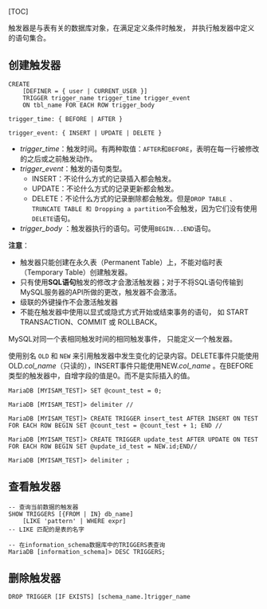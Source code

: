 [TOC]

触发器是与表有关的数据库对象，在满足定义条件时触发， 并执行触发器中定义的语句集合。

## 创建触发器

```mysql
CREATE
    [DEFINER = { user | CURRENT_USER }]
    TRIGGER trigger_name trigger_time trigger_event
    ON tbl_name FOR EACH ROW trigger_body
    
trigger_time: { BEFORE | AFTER }

trigger_event: { INSERT | UPDATE | DELETE }
```

- *trigger_time*：触发时间。有两种取值：`AFTER`和`BEFORE`，表明在每一行被修改的之后或之前触发动作。
- *trigger_event*：触发的语句类型。
    - INSERT：不论什么方式的记录插入都会触发。
    - UPDATE：不论什么方式的记录更新都会触发。
    - DELETE：不论什么方式的记录删除都会触发。但是`DROP TABLE 、 TRUNCATE TABLE 和 Dropping a partition`不会触发，因为它们没有使用`DELETE`语句。
- *trigger_body* ：触发器执行的语句。可使用`BEGIN...END`语句。

**注意**：

- 触发器只能创建在永久表（Permanent Table）上，不能对临时表（Temporary Table）创建触发器。
- 只有使用**SQL语句**触发的修改才会激活触发器；对于不将SQL语句传输到MySQL服务器的API所做的更改，触发器不会激活。
- 级联的外键操作不会激活触发器
- 不能在触发器中使用以显式或隐式方式开始或结束事务的语句， 如 START TRANSACTION、COMMIT 或 ROLLBACK。



MySQL对同一个表相同触发时间的相同触发事件， 只能定义一个触发器。

使用别名 `OLD` 和 `NEW` 来引用触发器中发生变化的记录内容。DELETE事件只能使用OLD.*col_name*（只读的），INSERT事件只能使用NEW.*col_name* 。在BEFORE类型的触发器中，自增字段的值是0。而不是实际插入的值。

```mysql
MariaDB [MYISAM_TEST]> SET @count_test = 0;

MariaDB [MYISAM_TEST]> delimiter //

MariaDB [MYISAM_TEST]> CREATE TRIGGER insert_test AFTER INSERT ON TEST FOR EACH ROW BEGIN SET @count_test = @count_test + 1; END //

MariaDB [MYISAM_TEST]> CREATE TRIGGER update_test AFTER UPDATE ON TEST FOR EACH ROW BEGIN SET @update_id_test = NEW.id;END//

MariaDB [MYISAM_TEST]> delimiter ;
```

## 查看触发器

```mysql
-- 查询当前数据的触发器
SHOW TRIGGERS [{FROM | IN} db_name]
    [LIKE 'pattern' | WHERE expr]
-- LIKE 匹配的是表的名字

-- 在information_schema数据库中的TRIGGERS表查询
MariaDB [information_schema]> DESC TRIGGERS;
```

## 删除触发器

```mysql
DROP TRIGGER [IF EXISTS] [schema_name.]trigger_name
```

